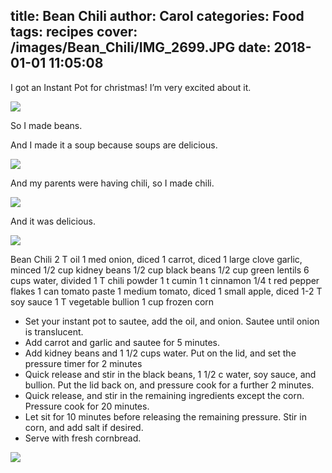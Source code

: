 title: Bean Chili
author: Carol
categories: Food
tags: recipes
cover: /images/Bean_Chili/IMG_2699.JPG
date: 2018-01-01 11:05:08
---
I got an Instant Pot for christmas! I’m very excited about it.

![](/images/Bean_Chili/IMG_2693.JPG)

So I made beans.

And I made it a soup because soups are delicious.

![](/images/Bean_Chili/IMG_2704.JPG)

And my parents were having chili, so I made chili.

![](/images/Bean_Chili/IMG_2716.JPG)

And it was delicious.

![](/images/Bean_Chili/IMG_2698.JPG)

Bean Chili
2 T oil
1 med onion, diced
1 carrot, diced
1 large clove garlic, minced
1/2 cup kidney beans
1/2 cup black beans
1/2 cup green lentils
6 cups water, divided
1 T chili powder
1 t cumin
1 t cinnamon
1/4 t red pepper flakes
1 can tomato paste
1 medium tomato, diced
1 small apple, diced
1-2 T soy sauce
1 T vegetable bullion
1 cup frozen corn

- Set your instant pot to sautee, add the oil, and onion. Sautee until onion is translucent.
- Add carrot and garlic and sautee for 5 minutes.
- Add kidney beans and 1 1/2 cups water. Put on the lid, and set the pressure timer for 2 minutes
- Quick release and stir in the black beans, 1 1/2 c water, soy sauce, and bullion. Put the lid back on, and pressure cook for a further 2 minutes.
- Quick release, and stir in the remaining ingredients except the corn. Pressure cook for 20 minutes.
- Let sit for 10 minutes before releasing the remaining pressure. Stir in corn, and add salt if desired.
- Serve with fresh cornbread.

![](/images/Bean_Chili/IMG_2710.JPG)
